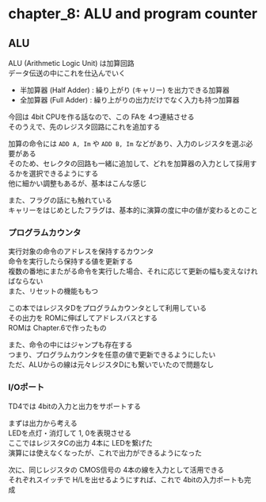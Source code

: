 # chapter_8: ALU and program counter

## ALU

ALU (Arithmetic Logic Unit) は加算回路  
データ伝送の中にこれを仕込んでいく

- 半加算器 (Half Adder) : 繰り上がり (キャリー) を出力できる加算器
- 全加算器 (Full Adder) : 繰り上がりの出力だけでなく入力も持つ加算器

今回は 4bit CPUを作る話なので、この FAを 4つ連結させる  
そのうえで、先のレジスタ回路にこれを追加する

加算の命令には `ADD A, Im` や `ADD B, Im` などがあり、入力のレジスタを選ぶ必要がある  
そのため、セレクタの回路も一緒に追加して、どれを加算器の入力として採用するかを選択できるようにする  
他に細かい調整もあるが、基本はこんな感じ

また、フラグの話にも触れている  
キャリーをはじめとしたフラグは、基本的に演算の度に中の値が変わるとのこと

### プログラムカウンタ

実行対象の命令のアドレスを保持するカウンタ  
命令を実行したら保持する値を更新する  
複数の番地にまたがる命令を実行した場合、それに応じて更新の幅も変えなければならない  
また、リセットの機能ももつ

この本ではレジスタDをプログラムカウンタとして利用している  
その出力を ROMに伸ばしてアドレスバスとする  
ROMは Chapter.6で作ったもの

また、命令の中にはジャンプも存在する  
つまり、プログラムカウンタを任意の値で更新できるようにしたい  
ただ、ALUからの線は元々レジスタDにも繋いでいたので問題なし

### I/Oポート

TD4では 4bitの入力と出力をサポートする  

まずは出力から考える  
LEDを点灯・消灯して 1, 0を表現させる  
ここではレジスタCの出力 4本に LEDを繋げた  
演算には使えなくなったが、これで出力ができるようになった

次に、同じレジスタの CMOS信号の 4本の線を入力として活用できる  
それぞれスイッチで H/Lを出せるようにすれば、これで 4bitの入力ポートも完成